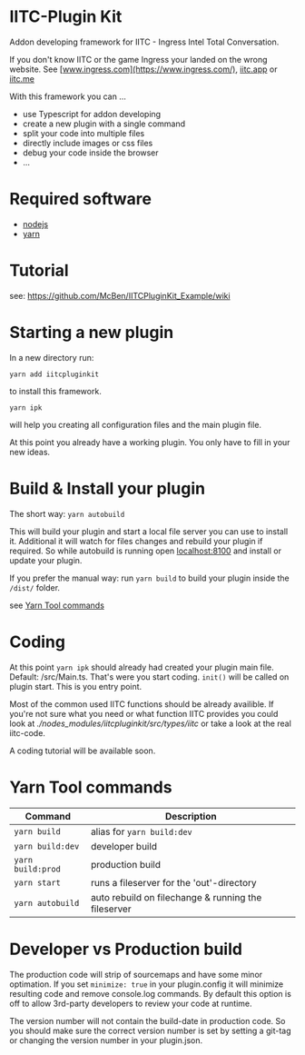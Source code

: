 IITC-Plugin Kit
============
Addon developing framework for IITC - Ingress Intel Total Conversation.

If you don't know IITC or the game Ingress your landed on the wrong website.
See [www.ingress.com](https://www.ingress.com/), [iitc.app](iitc.app) or [iitc.me](iitc.me)


With this framework you can ...
- use Typescript for addon developing
- create a new plugin with a single command
- split your code into multiple files
- directly include images or css files
- debug your code inside the browser
- ...


Required software
============
- [nodejs](https://nodejs.org)
- [yarn](https://yarnpkg.com)

Tutorial
============
see:  https://github.com/McBen/IITCPluginKit_Example/wiki

Starting a new plugin
============

In a new directory run:
```
yarn add iitcpluginkit
```
to install this framework.

```
yarn ipk
```
will help you creating all configuration files and the main plugin file.

At this point you already have a working plugin. You only have to fill in your new ideas.



Build & Install your plugin
============
The short way: ```yarn autobuild```

This will build your plugin and start a local file server you can use to install it.
Additional it will watch for files changes and rebuild your plugin if required.
So while autobuild is running open [localhost:8100](localhost:8100) and install or update your plugin.

If you prefer the manual way: run ```yarn build``` to build your plugin inside the `/dist/` folder.

see [Yarn Tool commands](#Yarn-Tool-commands)


Coding
==================
At this point `yarn ipk` should already had created your plugin main file. Default: /src/Main.ts. 
That's were you start coding. `init()` will be called on plugin start. This is you entry point.

Most of the common used IITC functions should be already availible. If you're not sure what you need or what function IITC provides you could look at _./nodes_modules/iitcpluginkit/src/types/iitc_ or take a look at the real iitc-code.

A coding tutorial will be available soon.



Yarn Tool commands
==================

| Command | Description |
| --- | --- |
| `yarn build` | alias for `yarn build:dev` |
| `yarn build:dev` | developer build |
| `yarn build:prod` | production build |
| `yarn start` | runs a fileserver for the 'out'-directory |
| `yarn autobuild` | auto rebuild on filechange & running the fileserver |


Developer vs Production build
==================
The production code will strip of sourcemaps and have some minor optimation.
If you set `minimize: true` in your plugin.config it will minimize resulting code and remove console.log commands.
By default this option is off to allow 3rd-party developers to review your code at runtime.

The version number will not contain the build-date in production code. So you should make sure the correct version number is set by setting a git-tag or changing the version number in your plugin.json.

